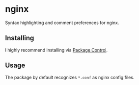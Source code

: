 # nginx

Syntax highlighting and comment preferences for nginx.


## Installing

I highly recommend installing via [Package Control](http://wbond.net/sublime_packages/package_control).


## Usage

The package by default recognizes `*.conf` as nginx config files.
